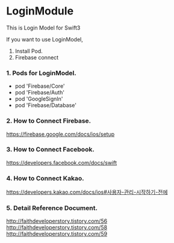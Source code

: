 # LoginModule
This is Login Model for Swift3

If you want to use LoginModel, 
1. Install Pod.
2. Firebase connect

### 1. Pods for LoginModel.
  * pod 'Firebase/Core'
  * pod 'Firebase/Auth'
  * pod 'GoogleSignIn'
  * pod 'Firebase/Database'
  
### 2. How to Connect Firebase.
<https://firebase.google.com/docs/ios/setup>

### 3. How to Connect Facebook.
<https://developers.facebook.com/docs/swift>

### 4. How to Connect Kakao.
<https://developers.kakao.com/docs/ios#사용자-관리-시작하기-전에>

### 5. Detail Reference Document.
<http://faithdeveloperstory.tistory.com/56>
<http://faithdeveloperstory.tistory.com/58>
<http://faithdeveloperstory.tistory.com/59>
